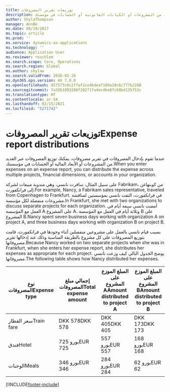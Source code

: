 ```yaml
---
title: توزيعات تقرير المصروفات
description: عندما تقوم بإدخال المصروفات في تقرير مصروفات، يمكنك توزيع المصروفات عبر العديد من المشروعات أو الكيانات القانونية أو الحسابات في مؤسستك.
author: ShylaThompson
manager: AnnBe
ms.date: 09/19/2017
ms.topic: article
ms.prod: ''
ms.service: dynamics-ax-applications
ms.technology: ''
audience: Application User
ms.reviewer: roschlom
ms.search.scope: Core, Operations
ms.search.region: Global
ms.author: shylaw
ms.search.validFrom: 2016-02-28
ms.dyn365.ops.version: AX 7.0.0
ms.openlocfilehash: 857573c0c2ffaf1ce4bdeaf109a20c6c777b2288
ms.sourcegitcommit: fa32b1893286f20271fa4ec4be8fc68bd135f53c
ms.translationtype: HT
ms.contentlocale: ar-SA
ms.lasthandoff: 02/15/2021
ms.locfileid: "5271742"
---
```

# <a name="expense-report-distributions"></a><span data-ttu-id="5cdf8-103">توزيعات تقرير المصروفات</span><span class="sxs-lookup"><span data-stu-id="5cdf8-103">Expense report distributions</span></span>

<span data-ttu-id="5cdf8-104">عندما تقوم بإدخال المصروفات في تقرير مصروفات، يمكنك توزيع المصروفات عبر العديد من المشروعات أو الأبعاد المالية أو الحسابات في مؤسستك.</span><span class="sxs-lookup"><span data-stu-id="5cdf8-104">When you enter expenses on an expense report, you can distribute the expense across multiple projects, financial dimensions, or accounts in your organization.</span></span>

<span data-ttu-id="5cdf8-105">على سبيل المثال، سافرت نانسي، وهي مندوبة مبيعات لشركة Fabrikam، من كوبنهاغن إلى فرانكفورت.</span><span class="sxs-lookup"><span data-stu-id="5cdf8-105">For example, Nancy, a Fabrikam sales representative, traveled from Copenhagen to Frankfurt.</span></span> <span data-ttu-id="5cdf8-106">في فرانكفورت، التقت نانسي بمؤسستين لمناقشة مشروعات منفصلة لكل مؤسسة.</span><span class="sxs-lookup"><span data-stu-id="5cdf8-106">In Frankfurt, she met with two organizations to discuss separate projects for each organization.</span></span> <span data-ttu-id="5cdf8-107">أمضت نانسي سبعة أيام في العمل مع المؤسسة A على المشروع A، وثلاثة أيام في العمل مع المؤسسة B على المشروع B.</span><span class="sxs-lookup"><span data-stu-id="5cdf8-107">Nancy spent seven business days working with organization A on project A, and three business days working with organization B on project B.</span></span>

<span data-ttu-id="5cdf8-108">بسبب قيام نانسي بالعمل على مشروعين منفصلين أثناء وجودها في فرانكفورت، قامت بتوزيع المصروفات على كل مشروع بالطريقة المناسبة وذلك عند إدخالها تقرير مصروفاتها.</span><span class="sxs-lookup"><span data-stu-id="5cdf8-108">Because Nancy worked on two separate projects when she was in Frankfurt, when she enters her expense report, she distributes her expenses as appropriate for each project.</span></span> <span data-ttu-id="5cdf8-109">يوضح الجدول التالي كيف وزعت نانسي مصروفاتها.</span><span class="sxs-lookup"><span data-stu-id="5cdf8-109">The following table shows how Nancy distributed her expenses.</span></span>


| <span data-ttu-id="5cdf8-110">نوع المصروفات</span><span class="sxs-lookup"><span data-stu-id="5cdf8-110">Expense type</span></span> | <span data-ttu-id="5cdf8-111">إجمالي مبلغ المصروفات</span><span class="sxs-lookup"><span data-stu-id="5cdf8-111">Total expense amount</span></span>|<span data-ttu-id="5cdf8-112">المبلغ الموزع على المشروع A</span><span class="sxs-lookup"><span data-stu-id="5cdf8-112">Amount distributed to project A</span></span>| <span data-ttu-id="5cdf8-113">المبلغ الموزع على المشروع B</span><span class="sxs-lookup"><span data-stu-id="5cdf8-113">Amount distributed to project B</span></span> |
|--------------|---------------------|-------------------------------|---------------------------------|
|<span data-ttu-id="5cdf8-114">سعر القطار</span><span class="sxs-lookup"><span data-stu-id="5cdf8-114">Train fare</span></span>   |<span data-ttu-id="5cdf8-115">DKK 578</span><span class="sxs-lookup"><span data-stu-id="5cdf8-115">DKK 578</span></span>              |<span data-ttu-id="5cdf8-116">DKK 405</span><span class="sxs-lookup"><span data-stu-id="5cdf8-116">DKK 405</span></span>                        |<span data-ttu-id="5cdf8-117">DKK 173</span><span class="sxs-lookup"><span data-stu-id="5cdf8-117">DKK 173</span></span>                          |
|<span data-ttu-id="5cdf8-118">فندق</span><span class="sxs-lookup"><span data-stu-id="5cdf8-118">Hotel</span></span>         |<span data-ttu-id="5cdf8-119">725 يورو</span><span class="sxs-lookup"><span data-stu-id="5cdf8-119">EUR 725</span></span>              |<span data-ttu-id="5cdf8-120">557 يورو</span><span class="sxs-lookup"><span data-stu-id="5cdf8-120">EUR 557</span></span>                        |<span data-ttu-id="5cdf8-121">168 يورو</span><span class="sxs-lookup"><span data-stu-id="5cdf8-121">EUR 168</span></span>                          |
|<span data-ttu-id="5cdf8-122">الوجبات</span><span class="sxs-lookup"><span data-stu-id="5cdf8-122">Meals</span></span>         |<span data-ttu-id="5cdf8-123">346 يورو</span><span class="sxs-lookup"><span data-stu-id="5cdf8-123">EUR 346</span></span>              |<span data-ttu-id="5cdf8-124">284 يورو</span><span class="sxs-lookup"><span data-stu-id="5cdf8-124">EUR 284</span></span>                        |<span data-ttu-id="5cdf8-125">62 يورو</span><span class="sxs-lookup"><span data-stu-id="5cdf8-125">EUR 62</span></span>                           |



[!INCLUDE[footer-include](../includes/footer-banner.md)]